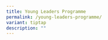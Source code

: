 ```yaml
---
title: Young Leaders Programme
permalink: /young-leaders-programme/
variant: tiptap
description: ""
---
```

